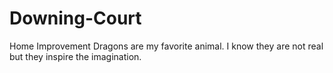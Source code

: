 # Downing-Court
Home Improvement
Dragons are my favorite animal. I know they are not real but they inspire the imagination.
